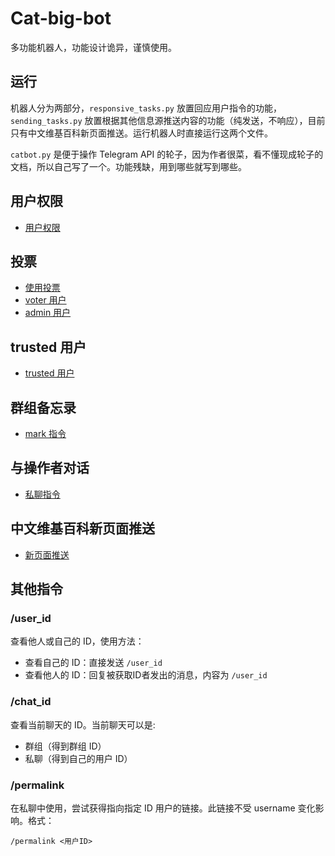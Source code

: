# Cat-big-bot
多功能机器人，功能设计诡异，谨慎使用。

## 运行

机器人分为两部分，`responsive_tasks.py` 放置回应用户指令的功能，`sending_tasks.py` 放置根据其他信息源推送内容的功能（纯发送，不响应），目前只有中文维基百科新页面推送。运行机器人时直接运行这两个文件。

`catbot.py` 是便于操作 Telegram API 的轮子，因为作者很菜，看不懂现成轮子的文档，所以自己写了一个。功能残缺，用到哪些就写到哪些。

## 用户权限

* [用户权限](docs/user_right.md)

## 投票

* [使用投票](docs/poll.md)
* [voter 用户](docs/voter.md)
* [admin 用户](docs/voter.md)

## trusted 用户

* [trusted 用户](docs/trusted.md)

## 群组备忘录

* [mark 指令](docs/mark.md)

## 与操作者对话

* [私聊指令](docs/pm.md)

## 中文维基百科新页面推送

* [新页面推送](docs/new_pages.md)

## 其他指令

### /user_id

查看他人或自己的 ID，使用方法：

* 查看自己的 ID：直接发送 `/user_id`
* 查看他人的 ID：回复被获取ID者发出的消息，内容为 `/user_id`

### /chat_id

查看当前聊天的 ID。当前聊天可以是:

* 群组（得到群组 ID）
* 私聊（得到自己的用户 ID）

### /permalink

在私聊中使用，尝试获得指向指定 ID 用户的链接。此链接不受 username 变化影响。格式：

```
/permalink <用户ID>
```
